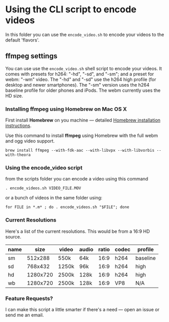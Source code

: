# Using the CLI script to encode videos
In this folder you can use the `encode_video.sh` to encode your videos to the default 'flavors'. 

## ffmpeg settings 
You can use use the `encode_video.sh` shell script to encode your videos. It comes with presets for h264: "-hd", "-sd", and "-sm"; and a preset for webm: "-wm" video. The "-hd" and "-sd" use the h264 high profile (for desktop and newer smartphones). The "-sm" version uses the h264 baseline profile for older phones and iPods. The webm currently uses the HD size.

### Installing ffmpeg using Homebrew on Mac OS X

First install __Homebrew__ on you machine — detailed [Homebrew installation instructions](http://brew.sh/).

Use this command to install __ffmpeg__ using Homebrew with the full webm and ogg video support.
 
	brew install ffmpeg --with-fdk-aac --with-libvpx --with-libvorbis --with-theora  

### Using the encode_video script
from the scripts folder you can encode a video using this command  

	. encode_videos.sh VIDEO_FILE.MOV
  
or a bunch of videos in the same folder using:  

	for FILE in *.m* ; do . encode_videos.sh "$FILE"; done

### Current Resolutions

Here's a list of the current resolutions. This would be from a 16:9 HD source.  


| name	| size     | video | audio | ratio | codec | profile  |
|-------|----------|-------|-------|-------|-------|----------|
| sm   	| 512x288  | 550k  | 64k   | 16:9  | h264  | baseline |
| sd   	| 768x432  | 1250k | 96k   | 16:9  | h264  | high     |
| hd   	| 1280x720 | 2500k | 128k  | 16:9  | h264  | high     |
| wb   	| 1280x720 | 2500k | 128k  | 16:9  | VP8   | N/A      |
	 
### Feature Requests?
I can make this script a little smarter if there's a need — open an issue or send me an email.